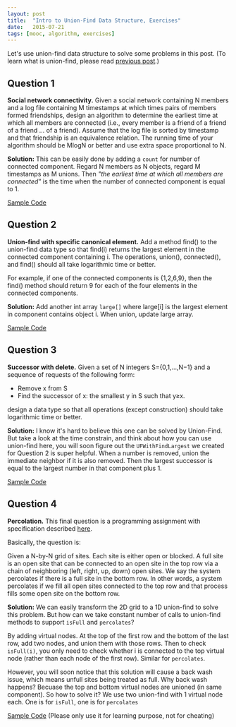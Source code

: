 ```yaml
---
layout: post
title:  "Intro to Union-Find Data Structure, Exercises"
date:   2015-07-21 
tags: [mooc, algorithm, exercises]
---
```


Let's use union-find data structure to solve some problems in this post. (To learn what is union-find, please read [previous post](http://vancexu.github.io/2015/07/13/intro-to-union-find-data-structure.html).)

## Question 1
**Social network connectivity.** Given a social network containing N members and a log file containing M timestamps at which times pairs of members formed friendships, design an algorithm to determine the earliest time at which all members are connected (i.e., every member is a friend of a friend of a friend ... of a friend). Assume that the log file is sorted by timestamp and that friendship is an equivalence relation. The running time of your algorithm should be MlogN or better and use extra space proportional to N.

**Solution:** This can be easily done by adding a `count` for number of connected component. Regard N members as N objects, regard M timestamps as M unions. Then *"the earliest time at which all members are connected"* is the time when the number of connected component is equal to 1. 

[Sample Code](https://github.com/vancexu/Algs4/blob/master/JobInterviewQuestions/1.1_union_find/WeightedQuickUnionUF.java)

## Question 2
**Union-find with specific canonical element.** Add a method find() to the union-find data type so that find(i) returns the largest element in the connected component containing i. The operations, union(), connected(), and find() should all take logarithmic time or better.

For example, if one of the connected components is {1,2,6,9}, then the find() method should return 9 for each of the four elements in the connected components.

**Solution:** Add another int array `large[]` where large[i] is the largest element in component contains object i. When union, update large array. 

[Sample Code](https://github.com/vancexu/Algs4/blob/master/JobInterviewQuestions/1.1_union_find/UFWithFindLargest.java)

## Question 3
**Successor with delete.** Given a set of N integers S={0,1,...,N−1} and a sequence of requests of the following form:

* Remove x from S
* Find the successor of x: the smallest y in S such that y≥x.

design a data type so that all operations (except construction) should take logarithmic time or better.

**Solution:** I know it's hard to believe this one can be solved by Union-Find. But take a look at the time constrain, and think about how you can use union-find here, you will soon figure out the `UFWithFindLargest` we created for Question 2 is super helpful. When a number is removed, union the immediate neighbor if it is also removed. Then the largest successor is equal to the largest number in that component plus 1.

[Sample Code](https://github.com/vancexu/Algs4/blob/master/JobInterviewQuestions/1.1_union_find/SuccessorWithDelete.java)


## Question 4
**Percolation.** This final question is a programming assignment with specification described [here](http://coursera.cs.princeton.edu/algs4/assignments/percolation.html).

Basically, the question is: 

Given a N-by-N grid of sites. Each site is either open or blocked. A full site is an open site that can be connected to an open site in the top row via a chain of neighboring (left, right, up, down) open sites. We say the system percolates if there is a full site in the bottom row. In other words, a system percolates if we fill all open sites connected to the top row and that process fills some open site on the bottom row.

**Solution:** We can easily transform the 2D grid to a 1D union-find to solve this problem. But how can we take constant number of calls to union-find methods to support `isFull` and `percolates`?

By adding virtual nodes. At the top of the first row and the bottom of the last row, add two nodes, and union them with those rows. Then to check `isFull(i)`, you only need to check whether i is connected to the top virtual node (rather than each node of the first row). Similar for `percolates`. 

However, you will soon notice that this solution will cause a back wash issue, which means unfull sites being treated as full. Why back wash happens? Becuase the top and bottom virtual nodes are unioned (in same component). So how to solve it? We use two union-find with 1 virtual node each. One is for `isFull`, one is for `percolates`

[Sample Code](https://github.com/vancexu/Algs4/tree/master/1-percolation) (Please only use it for learning purpose, not for cheating)







